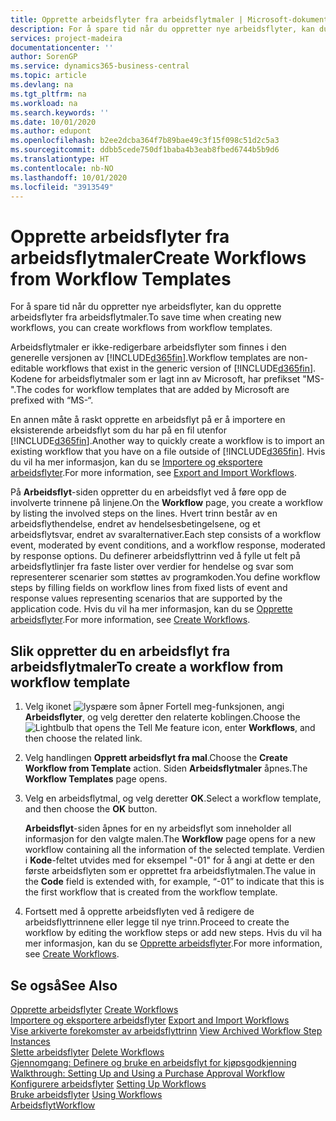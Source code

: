 ```yaml
---
title: Opprette arbeidsflyter fra arbeidsflytmaler | Microsoft-dokumentasjon
description: For å spare tid når du oppretter nye arbeidsflyter, kan du opprette arbeidsflyter fra arbeidsflytmaler.
services: project-madeira
documentationcenter: ''
author: SorenGP
ms.service: dynamics365-business-central
ms.topic: article
ms.devlang: na
ms.tgt_pltfrm: na
ms.workload: na
ms.search.keywords: ''
ms.date: 10/01/2020
ms.author: edupont
ms.openlocfilehash: b2ee2dcba364f7b89bae49c3f15f098c51d2c5a3
ms.sourcegitcommit: ddbb5cede750df1baba4b3eab8fbed6744b5b9d6
ms.translationtype: HT
ms.contentlocale: nb-NO
ms.lasthandoff: 10/01/2020
ms.locfileid: "3913549"
---
```

# <a name="create-workflows-from-workflow-templates"></a><span data-ttu-id="afdb9-103">Opprette arbeidsflyter fra arbeidsflytmaler</span><span class="sxs-lookup"><span data-stu-id="afdb9-103">Create Workflows from Workflow Templates</span></span>
<span data-ttu-id="afdb9-104">For å spare tid når du oppretter nye arbeidsflyter, kan du opprette arbeidsflyter fra arbeidsflytmaler.</span><span class="sxs-lookup"><span data-stu-id="afdb9-104">To save time when creating new workflows, you can create workflows from workflow templates.</span></span>  

 <span data-ttu-id="afdb9-105">Arbeidsflytmaler er ikke-redigerbare arbeidsflyter som finnes i den generelle versjonen av [!INCLUDE[d365fin](includes/d365fin_md.md)].</span><span class="sxs-lookup"><span data-stu-id="afdb9-105">Workflow templates are non-editable workflows that exist in the generic version of [!INCLUDE[d365fin](includes/d365fin_md.md)].</span></span> <span data-ttu-id="afdb9-106">Kodene for arbeidsflytmaler som er lagt inn av Microsoft, har prefikset "MS-".</span><span class="sxs-lookup"><span data-stu-id="afdb9-106">The codes for workflow templates that are added by Microsoft are prefixed with “MS-“.</span></span>  

 <span data-ttu-id="afdb9-107">En annen måte å raskt opprette en arbeidsflyt på er å importere en eksisterende arbeidsflyt som du har på en fil utenfor [!INCLUDE[d365fin](includes/d365fin_md.md)].</span><span class="sxs-lookup"><span data-stu-id="afdb9-107">Another way to quickly create a workflow is to import an existing workflow that you have on a file outside of [!INCLUDE[d365fin](includes/d365fin_md.md)].</span></span> <span data-ttu-id="afdb9-108">Hvis du vil ha mer informasjon, kan du se [Importere og eksportere arbeidsflyter](across-how-to-export-and-import-workflows.md).</span><span class="sxs-lookup"><span data-stu-id="afdb9-108">For more information, see [Export and Import Workflows](across-how-to-export-and-import-workflows.md).</span></span>  

<span data-ttu-id="afdb9-109">På **Arbeidsflyt**-siden oppretter du en arbeidsflyt ved å føre opp de involverte trinnene på linjene.</span><span class="sxs-lookup"><span data-stu-id="afdb9-109">On the **Workflow** page, you create a workflow by listing the involved steps on the lines.</span></span> <span data-ttu-id="afdb9-110">Hvert trinn består av en arbeidsflythendelse, endret av hendelsesbetingelsene, og et arbeidsflytsvar, endret av svaralternativer.</span><span class="sxs-lookup"><span data-stu-id="afdb9-110">Each step consists of a workflow event, moderated by event conditions, and a workflow response, moderated by response options.</span></span> <span data-ttu-id="afdb9-111">Du definerer arbeidsflyttrinn ved å fylle ut felt på arbeidsflytlinjer fra faste lister over verdier for hendelse og svar som representerer scenarier som støttes av programkoden.</span><span class="sxs-lookup"><span data-stu-id="afdb9-111">You define workflow steps by filling fields on workflow lines from fixed lists of event and response values representing scenarios that are supported by the application code.</span></span> <span data-ttu-id="afdb9-112">Hvis du vil ha mer informasjon, kan du se [Opprette arbeidsflyter](across-how-to-create-workflows.md).</span><span class="sxs-lookup"><span data-stu-id="afdb9-112">For more information, see [Create Workflows](across-how-to-create-workflows.md).</span></span>  

## <a name="to-create-a-workflow-from-workflow-template"></a><span data-ttu-id="afdb9-113">Slik oppretter du en arbeidsflyt fra arbeidsflytmaler</span><span class="sxs-lookup"><span data-stu-id="afdb9-113">To create a workflow from workflow template</span></span>  
1.  <span data-ttu-id="afdb9-114">Velg ikonet ![lyspære som åpner Fortell meg-funksjonen](media/ui-search/search_small.png "Fortell hva du vil gjøre"), angi **Arbeidsflyter**, og velg deretter den relaterte koblingen.</span><span class="sxs-lookup"><span data-stu-id="afdb9-114">Choose the ![Lightbulb that opens the Tell Me feature](media/ui-search/search_small.png "Tell me what you want to do") icon, enter **Workflows**, and then choose the related link.</span></span>  
2.  <span data-ttu-id="afdb9-115">Velg handlingen **Opprett arbeidsflyt fra mal**.</span><span class="sxs-lookup"><span data-stu-id="afdb9-115">Choose the **Create Workflow from Template** action.</span></span> <span data-ttu-id="afdb9-116">Siden **Arbeidsflytmaler** åpnes.</span><span class="sxs-lookup"><span data-stu-id="afdb9-116">The **Workflow Templates** page opens.</span></span>  
3.  <span data-ttu-id="afdb9-117">Velg en arbeidsflytmal, og velg deretter **OK**.</span><span class="sxs-lookup"><span data-stu-id="afdb9-117">Select a workflow template, and then choose the **OK** button.</span></span>  

     <span data-ttu-id="afdb9-118">**Arbeidsflyt**-siden åpnes for en ny arbeidsflyt som inneholder all informasjon for den valgte malen.</span><span class="sxs-lookup"><span data-stu-id="afdb9-118">The **Workflow** page opens for a new workflow containing all the information of the selected template.</span></span> <span data-ttu-id="afdb9-119">Verdien i **Kode**-feltet utvides med for eksempel "-01" for å angi at dette er den første arbeidsflyten som er opprettet fra arbeidsflytmalen.</span><span class="sxs-lookup"><span data-stu-id="afdb9-119">The value in the **Code** field is extended with, for example, “-01” to indicate that this is the first workflow that is created from the workflow template.</span></span>  
4.  <span data-ttu-id="afdb9-120">Fortsett med å opprette arbeidsflyten ved å redigere de arbeidsflyttrinnene eller legge til nye trinn.</span><span class="sxs-lookup"><span data-stu-id="afdb9-120">Proceed to create the workflow by editing the workflow steps or add new steps.</span></span> <span data-ttu-id="afdb9-121">Hvis du vil ha mer informasjon, kan du se [Opprette arbeidsflyter](across-how-to-create-workflows.md).</span><span class="sxs-lookup"><span data-stu-id="afdb9-121">For more information, see [Create Workflows](across-how-to-create-workflows.md).</span></span>  

## <a name="see-also"></a><span data-ttu-id="afdb9-122">Se også</span><span class="sxs-lookup"><span data-stu-id="afdb9-122">See Also</span></span>  
 <span data-ttu-id="afdb9-123">[Opprette arbeidsflyter](across-how-to-create-workflows.md) </span><span class="sxs-lookup"><span data-stu-id="afdb9-123">[Create Workflows](across-how-to-create-workflows.md) </span></span>  
 <span data-ttu-id="afdb9-124">[Importere og eksportere arbeidsflyter](across-how-to-export-and-import-workflows.md) </span><span class="sxs-lookup"><span data-stu-id="afdb9-124">[Export and Import Workflows](across-how-to-export-and-import-workflows.md) </span></span>  
 <span data-ttu-id="afdb9-125">[Vise arkiverte forekomster av arbeidsflyttrinn](across-how-to-view-archived-workflow-step-instances.md) </span><span class="sxs-lookup"><span data-stu-id="afdb9-125">[View Archived Workflow Step Instances](across-how-to-view-archived-workflow-step-instances.md) </span></span>  
 <span data-ttu-id="afdb9-126">[Slette arbeidsflyter](across-how-to-delete-workflows.md) </span><span class="sxs-lookup"><span data-stu-id="afdb9-126">[Delete Workflows](across-how-to-delete-workflows.md) </span></span>  
 <span data-ttu-id="afdb9-127">[Gjennomgang: Definere og bruke en arbeidsflyt for kjøpsgodkjenning](walkthrough-setting-up-and-using-a-purchase-approval-workflow.md) </span><span class="sxs-lookup"><span data-stu-id="afdb9-127">[Walkthrough: Setting Up and Using a Purchase Approval Workflow](walkthrough-setting-up-and-using-a-purchase-approval-workflow.md) </span></span>  
 <span data-ttu-id="afdb9-128">[Konfigurere arbeidsflyter](across-set-up-workflows.md) </span><span class="sxs-lookup"><span data-stu-id="afdb9-128">[Setting Up Workflows](across-set-up-workflows.md) </span></span>  
 <span data-ttu-id="afdb9-129">[Bruke arbeidsflyter](across-use-workflows.md) </span><span class="sxs-lookup"><span data-stu-id="afdb9-129">[Using Workflows](across-use-workflows.md) </span></span>  
 [<span data-ttu-id="afdb9-130">Arbeidsflyt</span><span class="sxs-lookup"><span data-stu-id="afdb9-130">Workflow</span></span>](across-workflow.md)   
